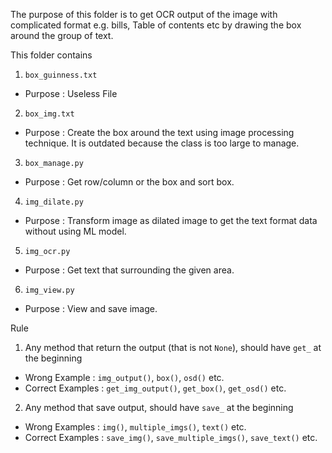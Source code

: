 The purpose of this folder is to get OCR output of the image with complicated 
format e.g. bills, Table of contents etc by drawing the box around the group of 
text.

This folder contains
1.  `box_guinness.txt`
-	Purpose : Useless File
2.  `box_img.txt`
-   Purpose : Create the box around the text using image processing technique. It is outdated because the class is too large to manage.
3.  `box_manage.py`
-	Purpose : Get row/column or the box and sort box.
4.  `img_dilate.py`
-	Purpose : Transform image as dilated image to get the text format data without using ML model.
5.  `img_ocr.py`
-	Purpose : Get text that surrounding the given area.
6.  `img_view.py`
-	Purpose : View and save image.

Rule
1.  Any method that return the output (that is not `None`), should have `get_` at the beginning
-   Wrong Example : `img_output()`, `box()`, `osd()` etc.
-   Correct Examples : `get_img_output()`, `get_box()`, `get_osd()` etc.
2.  Any method that save output, should have `save_` at the beginning
-   Wrong Examples : `img()`, `multiple_imgs()`, `text()` etc.
-   Correct Examples : `save_img()`, `save_multiple_imgs()`, `save_text()` etc.
